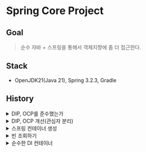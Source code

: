 # Spring Core Project

## Goal

> 순수 자바 + 스프링을 통해서 객체지향에 좀 더 접근한다.

## Stack

- OpenJDK21(Java 21), Spring 3.2.3, Gradle

## History

<details>
<summary>DIP, OCP를 준수했는가</summary>

### 회원(Member)

- 회원 서비스를 만들어서 회원가입과 회원조회 기능을 구현
    - [MemberServiceImpl](./src/main/java/hjkim/spring_core/member/MemberServiceImpl.java)
- 테스트를 진행했을 때 두 가지 기능 모두 정상 작동
- **_동작은 하지만 과연 OCP, DIP를 잘 준수한 코드인가?_**

```java
public class MemberServiceImpl implements MemberService {

    private final MemberRepository memberRepository = new MemoryMemberRepository(); // 추상화에도 의존하고, 구체화에도 의존한다.
    ...
```

---

### 주문(Order) 과 할인정책(DiscountPolicy)

- 할인정책은 2가지로 정의
  1. 정액할인(VIP 경우 1000원 할인)
  2. 정률할인(VIP 경우 10% 할인)

#### 정액할인(FixDiscountPolicy)

```java
public class FixDiscountPolicy implements DiscountPolicy{

    private int discountFixAmount = 1000;

    @Override
    public int discount(Member member, int price) {
        if (member.getGrade() == Grade.VIP) {
            return discountFixAmount;
        } else {
            return 0;
        }
    }
}
```

- 추상체인 [OrderService](./src/main/java/hjkim/spring_core/order/OrderService.java)를
  구현하는 [OrderServiceImpl](./src/main/java/hjkim/spring_core/order/OrderServiceImpl.java)를 생성
- 테스트 결과 동작을 한다. 그러나 정액할인이 정률할인으로 **_할인정책이 변경되었다고 했을 때 유연하게 코드를 변경할 수 있을까?_**

#### OrderServiceImpl

```java
public class OrderServiceImpl implements OrderService {

    private final MemberRepository memberRepository = new MemoryMemberRepository();
    private final DiscountPolicy discountPolicy = new FixDiscountPolicy();
  ...
}
```
</details>

<details>
  <summary>DIP, OCP 개선(관심자 분리)</summary>

> 배우는 배우의 역할만 충실히 하면 된다. 남배우가 여배우의 캐스팅까지 책임질 필요는 없다.  
> 이러한 역할 분리를 위한 캐스팅 디렉터가 필요하다.

#### 기존 코드의 문제점
```java
public class OrderServiceImpl implements OrderService {

    private final MemberRepository memberRepository = new MemoryMemberRepository();
    private final DiscountPolicy discountPolicy = new FixDiscountPolicy();
  ...
}
```
- 서비스 구현부에서는 추상화 객체를 **지향**해야 하고 구체화 객체를 **지양**해야 한다.
- 그러나, `memberRepository`와 `discountPolicy`의 선언 시 초기화는 각각의 구체화된 객체를 선언한다.
- 이는 구현체의 의존성까지 가지게 되기에 **DIP** 위반

#### 코드 개선
```java
public class AppConfig {
    public MemberService memberService() {
        return new MemberServiceImpl(new MemoryMemberRepository());
    }

    public OrderService orderService() {
        return new OrderServiceImpl(new MemoryMemberRepository(), new FixDiscountPolicy());
    }
}
```
- 애플리케이션의 실제 동작에 필요한 구현 객체를 따로 생성하는 [AppConfig](./src/main/java/hjkim/spring_core/AppConfig.java)생성
- 각 서비스 구현부에서는 생성자를 통한 추상화 초기화로 정리하면 아래와 같이 구체화된 내용은 사라지고 추상화(인터페이스)만 남게 됨.

```java
public class OrderServiceImpl implements OrderService {

    private final MemberRepository memberRepository;
    private final DiscountPolicy discountPolicy;

    public OrderServiceImpl(MemberRepository memberRepository, DiscountPolicy discountPolicy) {
        this.memberRepository = memberRepository;
        this.discountPolicy = discountPolicy;
    }
}
```
</details>

<details>
<summary>스프링 컨테이너 생성</summary>

- AppConfig ← `@Configuration` 을 통해 스프링 컨테이너의 구성 정보를 넣는다고 명시
  
  <details>
  
  <summary>AppConfig 내에 구체화되는 메서드 ← @Bean</summary>

    ```java
    @Configuration
    public class AppConfig {
        @Bean
        public MemberService memberService() {
            return new MemberServiceImpl(getMemberRepository());
        }
    
        @Bean
        public OrderService orderService() {
            return new OrderServiceImpl(getMemberRepository(), discountPolicy());
        }
    
        @Bean
        public MemberRepository getMemberRepository() {
            return new MemoryMemberRepository();
        }
    
        @Bean
        public DiscountPolicy discountPolicy() {
            return new RateDiscountPolicy();
        }
    
    }
    ```

  </details>

- ApplicationContext : 스프링 컨테이너
  
  <details>
  <summary>AnnotationConfigApplicationContext 인스턴스를 생성하여 AppConfig.class 를 주입</summary>

  ```java
    /*
    ApplicationContext : 스프링 컨테이너
     */
    ApplicationContext applicationContext = new AnnotationConfigApplicationContext(AppConfig.class);
    MemberService memberService = applicationContext.getBean("memberService", MemberService.class);
    OrderService orderService = applicationContext.getBean("orderService", OrderService.class);
    
    Long memberId = 1L;
    Member member = new Member(memberId, "memberA", Grade.VIP);
    memberService.join(member);
    
    Order order = orderService.createOrder(memberId, "itemA", 10000);
    
    System.out.println("order = " + order); 
    ```
    - `AnnotationConfigApplicationContext(AppConfig.class)`
      - AppConfig 내 @Configuration → @Bean 을 인식, Bean 객체들 모두 생성
  </details>
  
  <details>
  <summary>AppConfig.서비스메서드 → applicationContext.getBean</summary>
  
  ```java
  MemberService memberService = applicationContext.getBean("memberService", MemberService.class);
  OrderService orderService = applicationContext.getBean("orderService", OrderService.class);
  ```
  - *getBean(”메서드 이름”, 불러오는 타입 클래스)*
  </details>
  
</details>
<details>
  <summary>빈 조회하기</summary>

- 테스트 코드 작성
    - `ApplicationContextBasicFindTest` 를 통해 Bean 조회 테스트
    - 구체 타입을 테스트
        ```java
        @Test
        @DisplayName("구체 타입으로 조회")
        void findBeanByName2() {
            MemberServiceImpl memberService = applicationContext.getBean("memberService", 
                    MemberServiceImpl.class);
            assertThat(memberService).isInstanceOf(MemberServiceImpl.class);
        ```
        - 모든 자바 코드는 역할과 구현으로 나뉘어져 있음, 그러기에 구체를 생성하여 테스트 진행은 좋지 못하지만 이러한 경험도 중요
    - 실패 케이스 테스트
        ```java
        @Test
        @DisplayName("빈 이름으로 조회X")
        void findBeanByNameX() {
            assertThrows(NoSuchBeanDefinitionException.class,
                    () -> applicationContext.getBean("xxxx", MemberService.class));
        }
        ```
        - `assertThrows()` →  `import static org.junit.jupiter`
</details>

<details>
  <summary>순수한 DI 컨테이너</summary>

```java
@Test  
@DisplayName("스프링이 없는 순수한 DI 컨테이너")  
void pureContainer() {  
    AppConfig appConfig = new AppConfig();  
  
    // 1. 조회: 호출할 때마다 객체 생성  
    MemberService memberService1 = appConfig.memberService();  
    MemberService memberService2 = appConfig.memberService();  
  
    // 참조값이 다른 것을 확인  
    System.out.println("memberService1 = " + memberService1);  
    System.out.println("memberService2 = " + memberService2);  
}
```
```text
memberService1 = hjkim.spring_core.member.MemberServiceImpl@5b218417  
memberService2 = hjkim.spring_core.member.MemberServiceImpl@6fa51cd4
```

1. 스프링 없는 순수한 DI 컨테이너인 AppConfig는 요청을 할 때마다 객체를 새로 생성함
2. 고객 트래픽이 초당 100이 나온다 -> 초당 100개의 객체가 생성되고 소멸 -> 메모리 낭비가 심하다
3. 해당 객체가 딱 1개만 생성되고, 공유하도록 설계하면 됨 -> 싱글톤 패턴

</details>